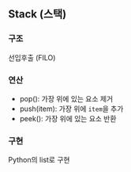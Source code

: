 ## Stack (스택)

### 구조
선입후출 (FILO)

### 연산
- pop(): 가장 위에 있는 요소 제거
- push(item): 가장 위에 `item`을 추가
- peek(): 가장 위에 있는 요소 반환

### 구현
Python의 list로 구현
